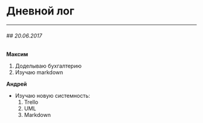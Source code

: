 Дневной лог
===========

---

###### ## 20.06.2017

**Максим**
1. Доделываю бухгалтерию
2. Изучаю markdown

**Андрей**
* Изучаю новую системность:
  1. Trello
  2. UML
  3. Markdown
